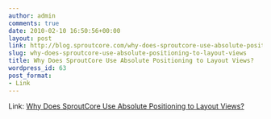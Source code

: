 ```yaml
---
author: admin
comments: true
date: 2010-02-10 16:50:56+00:00
layout: post
link: http://blog.sproutcore.com/why-does-sproutcore-use-absolute-positioning-to-layout-views/
slug: why-does-sproutcore-use-absolute-positioning-to-layout-views
title: Why Does SproutCore Use Absolute Positioning to Layout Views?
wordpress_id: 63
post_format:
- Link
---
```


Link: [Why Does SproutCore Use Absolute Positioning to Layout Views?](http://frozencanuck.wordpress.com/2010/02/10/why-does-sproutcore-use-absolute-positioning-to-layout-views/)

		
